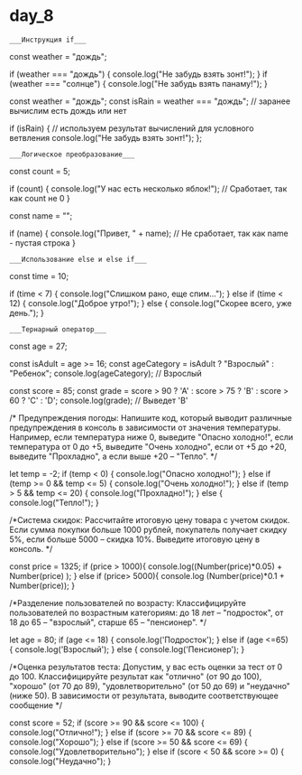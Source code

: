 # day_8
    ___Инструкция if___


const weather = "дождь"; 

if (weather === "дождь") {
  console.log("Не забудь взять зонт!");
}
if (weather === "солнце") {
  console.log("Не забудь взять панаму!");
}

const weather = "дождь"; 
const isRain = weather === "дождь"; // заранее вычислим есть дождь или нет

if (isRain) { // используем результат вычислений для условного ветвления 
  console.log("Не забудь взять зонт!");
};
   
    ___Логическое преобразование___
   
    
const count = 5;

if (count) {
  console.log("У нас есть несколько яблок!"); // Сработает, так как count не 0
}

const name = "";

if (name) {
  console.log("Привет, " + name); // Не сработает, так как name - пустая строка
}

    ___Использование else и else if___

const time = 10;

if (time < 7) {
  console.log("Слишком рано, еще спим...");
} else if (time < 12) {
  console.log("Доброе утро!");
} else {
  console.log("Скорее всего, уже день.");
}

    ___Тернарный оператор___


const age = 27;

const isAdult = age >= 16;
const ageCategory = isAdult ? "Взрослый" : "Ребенок";
console.log(ageCategory); // Взрослый

const score = 85;
const grade = score > 90 ? 'A' : score > 75 ? 'B' : score > 60 ? 'C' : 'D';
console.log(grade); // Выведет 'B'


/* Предупреждения погоды: Напишите код, 
который выводит различные предупреждения в консоль в зависимости от значения температуры. 
Например, если температура ниже 0, выведите "Опасно холодно!", если температура от 0 до +5,
выведите "Очень холодно", если от +5 до +20, выведите "Прохладно", а если выше +20 – "Тепло".
*/

let temp = -2;
if (temp < 0) {
  console.log("Опасно холодно!");
} else if (temp >= 0 && temp <= 5) {
  console.log("Очень холодно!");
} else if (temp > 5 && temp <= 20) {
  console.log("Прохладно!");
} else {
  console.log("Тепло!");
}

/*Система скидок: Рассчитайте итоговую цену товара с учетом скидок.
Если сумма покупки больше 1000 рублей, покупатель получает скидку 5%,
если больше 5000 – скидка 10%. Выведите итоговую цену в консоль.
*/

const price = 1325;
if (price > 1000){
  console.log((Number(price)*0.05) + Number(price) );
} else if (price> 5000){
console.log (Number(price)*0.1 + Number(price));
}

/*Разделение пользователей по возрасту:
Классифицируйте пользователей по возрастным категориям: до 18 лет – "подросток",
от 18 до 65 – "взрослый", старше 65 – "пенсионер". 
*/

let age = 80;
if (age <= 18) {
    console.log('Подросток');
} else if (age <=65) {
   console.log('Взрослый');
} else {
console.log('Пенсионер');
}
    
/*Оценка результатов теста: 
Допустим, у вас есть оценки за тест от 0 до 100.
Классифицируйте результат как "отлично" (от 90 до 100),
"хорошо" (от 70 до 89), "удовлетворительно" (от 50 до 69)
и "неудачно" (ниже 50). В зависимости от результата, 
выводите соответствующее сообщение
*/

const score = 52;
if (score >= 90 && score <= 100) {
  console.log("Отлично!");
} else if (score >= 70 && score <= 89) {
  console.log("Хорошо");
} else if (score >= 50 && score <= 69) {
  console.log("Удовлетворительно");
} else if (score < 50 && score >= 0) {
  console.log("Неудачно");
}





